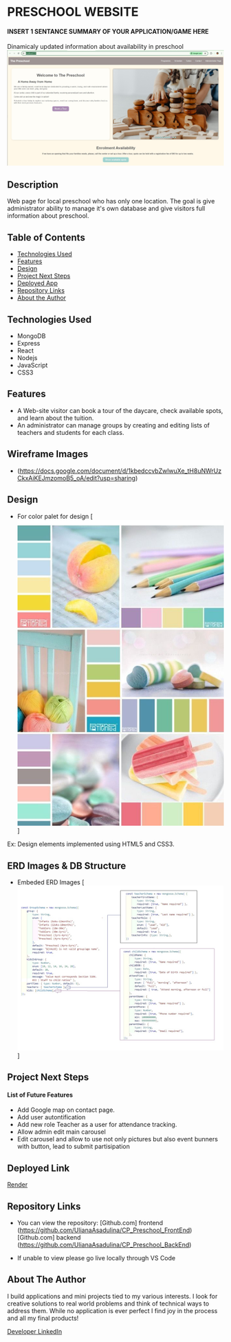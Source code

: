 # PRESCHOOL WEBSITE

#### INSERT 1 SENTANCE SUMMARY OF YOUR APPLICATION/GAME HERE
Dinamicaly updated information about availability in preschool
[<img src="./public/readme/app.jpg" alt="Landing page Screenshot"/>](https://drive.google.com/file/d/10D6ckn74RrUKCauZ775_pd69fnmZyQ1-/view?usp=sharing/)




## Description
Web page for local preschool who has only one location. The goal is give administrator ability to manage it's own database and give visitors full information about preschool.

## Table of Contents
* [Technologies Used](#technologiesused)
* [Features](#features)
* [Design](#design)
* [Project Next Steps](#nextsteps)
* [Deployed App](#deployment)
* [Repository Links](#github)
* [About the Author](#author)

## <a name="technologiesused"></a>Technologies Used
* MongoDB
* Express
* React
* Nodejs
* JavaScript
* CSS3


## Features
* A Web-site visitor can book a tour of the daycare, check available spots, and learn about the tuition.
* An administrator can manage groups by creating and editing lists of teachers and students for each class. 


## Wireframe Images
* (https://docs.google.com/document/d/1kbedccvbZwlwuXe_tH8uNWrUzCkxAiKEJmzomoB5_oA/edit?usp=sharing)


## <a name="design"></a>Design
* For color palet for design
[<img src="./public/readme/color_palete.jpg" alt="colors"/>]

Ex: Design elements implemented using HTML5 and CSS3. 


## ERD Images & DB Structure
* Embeded ERD Images [<img src="./public/readme/schema.jpg" alt="collection schema"/>]


## <a name="nextsteps"></a>Project Next Steps
#### List of Future Features
* Add Google map on contact page.
* Add user autontification
* Add new role Teacher as a user for attendance tracking.
* Allow admin edit main carousel
* Edit carousel and allow to use not only pictures but also event bunners with button, lead to submit partisipation


## <a name="deployment"></a>Deployed Link
[Render](https://thepreschoolapp.onrender.com/)

 
## <a name="github"></a>Repository Links


* You can view the repository:
[Github.com] frontend  (https://github.com/UlianaAsadulina/CP_Preschool_FrontEnd)
[Github.com] backend  (https://github.com/UlianaAsadulina/CP_Preschool_BackEnd)
              
* If unable to view please go live locally through VS Code

## <a name="author"></a>About The Author
I build applications and mini projects tied to my various interests. I look for creative solutions to real world problems and think of technical ways to address them. While no application is ever perfect I find joy in the process and all my final products!

[Developer LinkedIn](https://www.linkedin.com/in/uasadulina/)
